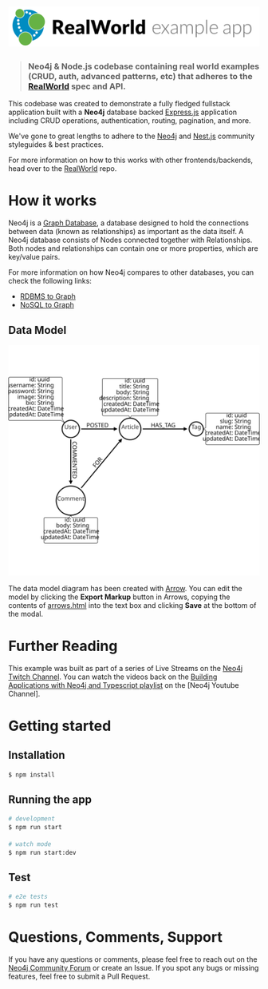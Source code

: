 # ![RealWorld Example App](project-logo.png)

> ### Neo4j & Node.js codebase containing real world examples (CRUD, auth, advanced patterns, etc) that adheres to the [RealWorld](https://github.com/gothinkster/realworld) spec and API.


This codebase was created to demonstrate a fully fledged fullstack application built with a **Neo4j** database backed [Express.js](https://expressjs.com/) application including CRUD operations, authentication, routing, pagination, and more.

We've gone to great lengths to adhere to the [Neo4j](https://neo4j.com) and [Nest.js](https://nestjs.com)  community styleguides & best practices.

For more information on how to this works with other frontends/backends, head over to the [RealWorld](https://github.com/gothinkster/realworld) repo.


# How it works

Neo4j is a [Graph Database](https://neo4j.com/developer/graph-database/), a database designed to hold the connections between data (known as relationships) as important as the data itself.  A Neo4j database consists of Nodes connected together with Relationships.  Both nodes and relationships can contain one or more properties, which are key/value pairs.

For more information on how Neo4j compares to other databases, you can check the following links:

* [RDBMS to Graph](https://neo4j.com/developer/graph-db-vs-rdbms/)
* [NoSQL to Graph](https://neo4j.com/developer/graph-db-vs-nosql/)


## Data Model

![Data Model](./model/arrows.svg)

The data model diagram has been created with [Arrow](http://www.apcjones.com/arrows/).  You can edit the model by clicking the **Export Markup** button in Arrows, copying the contents of [arrows.html](model/arrows.html) into the text box and clicking **Save** at the bottom of the modal.


# Further Reading

This example was built as part of a series of Live Streams on the [Neo4j Twitch Channel](https://twitch.tv/neo4j_).  You can watch the videos back on the [Building Applications with Neo4j and Typescript playlist](https://www.youtube.com/c/neo4j/playlists) on the [Neo4j Youtube Channel].



# Getting started

## Installation

```bash
$ npm install
```

## Running the app

```bash
# development
$ npm run start

# watch mode
$ npm run start:dev
```

## Test

```bash
# e2e tests
$ npm run test
```


# Questions, Comments, Support

If you have any questions or comments, please feel free to reach out on the [Neo4j Community Forum](https://community.neo4j.com) or create an Issue.  If you spot any bugs or missing features, feel free to submit a Pull Request.